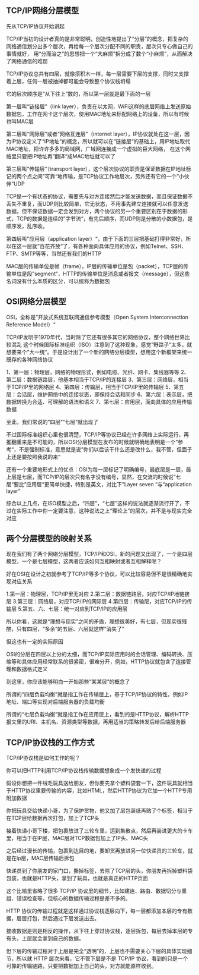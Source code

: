 ## TCP/IP网络分层模型

先从TCP/IP协议开始讲起

TCP/IP当初的设计者真的是非常聪明，创造性地提出了“分层”的概念，把复杂的网络通信划分出多个层次，再给每一个层次分配不同的职责，层次只专心做自己的事情就好， 用“分而治之”的思想把一个“大麻烦”拆分成了数个“小麻烦”，从而解决了网络通信的难题

TCP/IP协议总共有四层，就像搭积木一样，每一层需要下层的支撑，同时又支撑着上层，任何一层被抽掉都可能会导致整个协议栈坍塌

它的层次顺序是“从下往上”数的，所以第一层就是最下面的一层

第一层叫“链接层”（link layer），负责在以太网，WiFi这样的底层网络上发送原始数据包，工作在网卡这个层次，使用MAC地址来标配网络上的设备，所以有时候也叫MAC层

第二层叫“网际层”或者“网络互连层”（internet layer），IP协议就处在这一层，因为IP协议定义了“IP地址”的概念，所以就可以在”链接层“的基础上，用IP地址取代MAC地址，把许许多多的局域网，广域网连接成一个虚拟的巨大网络， 在这个网络里只要把IP地址再”翻译“成MAC地址就可以了

第三层叫”传输层“（transport layer），这个层次协议的职责是保证数据在IP地址标记的两个点之间”可靠“地传输，是TCP协议工作地层次，另外还有它的一个”小伙伴“UDP

TCP是一个有状态的协议，需要先与对方连接然后才能发送数据，而且保证数据不丢失不重复，而UDP则比较简单，它无状态，不用事先建立连接就可以任意发送数据，但不保证数据一定会发到对方，两个协议的另一个重要区别在于数据的形式，TCP的数据是连续的”字节流“，有先后顺序，而UDP则是分散的小数据包，是顺序发，乱序收。

第四层叫”应用层（application layer）“，由于下面的三层把基础打得非常好，所以在这一层就”百花齐放“了，有各种面向具体应用的协议，例如Telnet、SSH、FTP、SMTP等等，当然还有我们的HTTP

MAC层的传输单位是帧（frame），IP层的传输单位是包（packet），TCP层的传输单位是段”segment“，HTTP的传输单位是消息或者报文（message），但这些名词没有什么本质的区分，可以统称为数据包

## OSI网络分层模型

OSI，全称是”开放式系统互联网通信参考模型（Open System Interconnection Reference Model）“

TCP/IP发明于1970年代，当时除了它还有很多其它的网络协议，整个网络世界比较混乱
这个时候国际标准组织（ISO）注意到了这种现象，感觉”野路子“太多，就想要来个”大一统“。于是设计出了一个新的网络分层模型，想用这个新框架来统一既存的各种网络协议

1、第一层：物理层，网络的物理形式，例如电缆、光纤、网卡、集线器等等
2、第二层：数据链路层，他基本相当于TCP/IP的连接层
3、第三层：网络层，相当于TCP/IP里的网络层
4、第四层：传输层，相当于TCP/IP里的传输层
5、第五层：会话层，维护网络中的连接状态，即保持会话和同步
6、第六层：表示层，把数据转换为合适、可理解的语法和语义
7、第七层：应用层，面向具体的应用传输数据

至此，我们常说的”四层“”七层“就出现了

不过国际标准组织心里也很清楚，TCP/IP等协议已经在许多网络上实际运行，再推翻重来是不可能的，所以OSI分层模型在发布的时候就明确地表明是一个”参考“，不是强制标准，意思就是说”你们以后该干什么还是改什么，我不管，但面子上还是要按照我说的来“

还有一个重要地形式上的优点：OSI为每一层标记了明确编号，最底层是一层，最上层是七层，而TCP/IP的层次只有名字没有编号，显然，在交流的时候说”七层“要比”应用层“更简单快捷，特别是英文，对比下”Layer seven “与“application layer”

综合以上几点，在ISO模型之后，“四层”，“七层”这样的说法就逐渐流行开了，不过在实际工作中你一定要注意，这种说法之上“理论上”的层次，并不是与现实完全对应

## 两个分层模型的映射关系

现在我们有了两个网络分层模型，TCP/IP和OSI，新的问题又出现了，一个是四层模型，一个是七层模型，这两者应该如何互相映射或者互相解释呢？

好在OSI在设计之初就参考了TCP/IP等多个协议，可以比较容易但不是很精确地实现对应关系

1.第一层：物理层，TCP/IP里无对应
2.第二层：数据链路层，对应TCP/IP地链接层
3.第三层：网络层，对应TCP/IP的网际层
4.第四层：传输层，对应TCP/IP的传输层
5.第五、六、七层：统一对应到TCP/IP的应用层

所以你看，这就是“理想与现实”之间的矛盾，理想很美好，有七层，但现实很残酷，只有四层，“多余”的五层、六层就这样“消失了”

但这也有一定的实际原因

OSI的分层在四层以上分的太细，而TCP/IP实际应用时的会话管理、编码转换、压缩等和具体应用经常联系的很紧密，很难分开，例如，HTTP协议就包含了连接管理和数据格式定义

到这里，你应该能够明白一开始那些“某某层”的概念了

所谓的“四层负载均衡”就是指工作在传输层上，基于TCP/IP协议的特性，例如IP地址、端口等实现对后端服务器的负载均衡

所谓的“七层负载均衡”就是指工作在应用层上，看到的是HTTP协议，解析HTTP报文里的URI、主机名、资源类型等数据，再用适当的策略转发后给后端服务器


## TCP/IP协议栈的工作方式

TCP/IP协议栈是如何工作的呢？

你可以把HTTP利用TCP/IP协议栈传输数据想象成一个发快递的过程

假设你想把一件绒毛玩具送给朋友，但你要先拿个塑料袋套一下，这件玩具就相当于HTTP协议里要传输的内容，比如HTML，然后HTTP协议为它加一个HTTP专用附加数据

你把玩具交给快递小哥，为了保护货物，他又加了层包装纸再贴了个标签，相当于在TCP层给数据再次打包，加上了TCP头

接着快递小哥下楼，把包裹放进了三轮车里，运到集散点，然后再装进更大的卡车里，相当于在IP层，MAC层对TCP数据包加上了IP头、MAC头

之后经过漫长的传输，包裹到达目的地，要卸货再放进另一位快递员的三轮车，就是在ip层，MAC层传输后拆包

快递员到了你朋友的家门口，撕掉标签，去除了TCP层的头，你朋友再拆掉塑料袋包装，也就是HTTP头，拿到了玩具，也就是真正的HTTP页面

这个比喻里省略了很多 TCP/IP 协议里的细节，比如建连、路由、数据切分与重组、错误检查等，但核心的数据传输过程是差不多的。

HTTP 协议的传输过程就是这样通过协议栈逐层向下，每一层都添加本层的专有数据，层层打包，然后通过下层发送出去。

接收数据是则是相反的操作，从下往上穿过协议栈，逐层拆包，每层去掉本层的专有头，上层就会拿到自己的数据。

但下层的传输过程对于上层是完全“透明”的，上层也不需要关心下层的具体实现细节，所以就 HTTP 层次来看，它不管下层是不是 TCP/IP 协议，看到的只是一个可靠的传输链路，只要把数据加上自己的头，对方就能原样收到。


